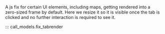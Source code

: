 A js fix for certain UI elements, including maps, getting rendered into a
zero-sized frame by default. Here we resize it so it is visible once the tab is
clicked and no further interaction is required to see it.

::: call_models.fix_tabrender
